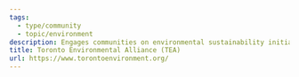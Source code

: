 ```yaml
---
tags:
  - type/community
  - topic/environment
description: Engages communities on environmental sustainability initiatives.
title: Toronto Environmental Alliance (TEA)
url: https://www.torontoenvironment.org/
---
```


